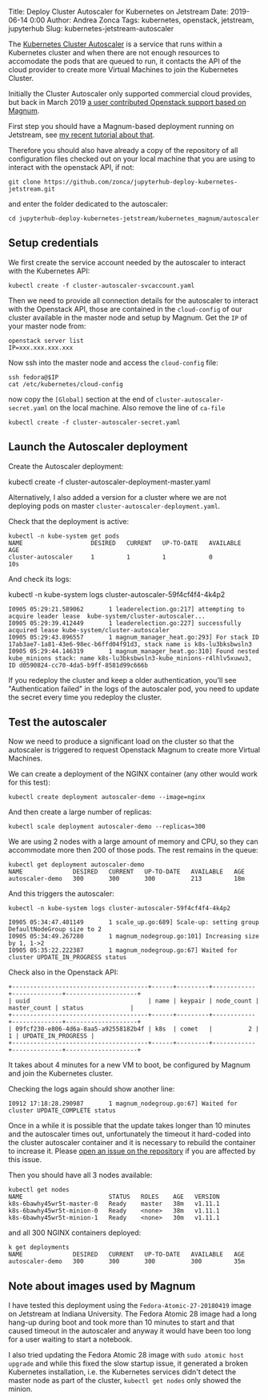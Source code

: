 Title: Deploy Cluster Autoscaler for Kubernetes on Jetstream
Date: 2019-06-14 0:00
Author: Andrea Zonca
Tags: kubernetes, openstack, jetstream, jupyterhub
Slug: kubernetes-jetstream-autoscaler

The [Kubernetes Cluster Autoscaler](https://github.com/kubernetes/autoscaler) is a service
that runs within a Kubernetes cluster and when there are not enough resources to accomodate
the pods that are queued to run, it contacts the API of the cloud provider to create
more Virtual Machines to join the Kubernetes Cluster.

Initially the Cluster Autoscaler only supported commercial cloud provides, but back in
March 2019 [a user contributed Openstack support based on Magnum](https://github.com/kubernetes/autoscaler/pull/1690).

First step you should have a Magnum-based deployment running on Jetstream,
see [my recent tutorial about that](https://zonca.github.io/2019/06/kubernetes-jupyterhub-jetstream-magnum.html).

Therefore you should also have already a copy of the repository of all configuration
files checked out on your local machine that you are using to interact with the openstack API,
if not:

    git clone https://github.com/zonca/jupyterhub-deploy-kubernetes-jetstream.git

and enter the folder dedicated to the autoscaler:

    cd jupyterhub-deploy-kubernetes-jetstream/kubernetes_magnum/autoscaler

## Setup credentials

We first create the service account needed by the autoscaler to interact with the Kubernetes API:

    kubectl create -f cluster-autoscaler-svcaccount.yaml 

Then we need to provide all connection details for the autoscaler to interact with the Openstack API,
those are contained in the `cloud-config` of our cluster available in the master node and setup
by Magnum.
Get the `IP` of your master node from:

    openstack server list
    IP=xxx.xxx.xxx.xxx

Now ssh into the master node and access the `cloud-config` file:

    ssh fedora@$IP
    cat /etc/kubernetes/cloud-config 

now copy the `[Global]` section at the end of `cluster-autoscaler-secret.yaml` on the local machine.
Also remove the line of `ca-file`

    kubectl create -f cluster-autoscaler-secret.yaml

## Launch the Autoscaler deployment

Create the Autoscaler deployment:

   kubectl create -f cluster-autoscaler-deployment-master.yaml

Alternatively, I also added a version for a cluster where we are not deploying pods on master `cluster-autoscaler-deployment.yaml`.

Check that the deployment is active:

```
kubectl -n kube-system get pods
NAME                   DESIRED   CURRENT   UP-TO-DATE   AVAILABLE   AGE
cluster-autoscaler     1         1         1            0           10s
```

And check its logs:

kubectl -n kube-system logs cluster-autoscaler-59f4cf4f4-4k4p2

```
I0905 05:29:21.589062       1 leaderelection.go:217] attempting to acquire leader lease  kube-system/cluster-autoscaler...
I0905 05:29:39.412449       1 leaderelection.go:227] successfully acquired lease kube-system/cluster-autoscaler
I0905 05:29:43.896557       1 magnum_manager_heat.go:293] For stack ID 17ab3ae7-1a81-43e6-98ec-b6ffd04f91d3, stack name is k8s-lu3bksbwsln3
I0905 05:29:44.146319       1 magnum_manager_heat.go:310] Found nested kube_minions stack: name k8s-lu3bksbwsln3-kube_minions-r4lhlv5xuwu3, ID d0590824-cc70-4da5-b9ff-8581d99c666b
```

If you redeploy the cluster and keep a older authentication, you'll see "Authentication failed" in the logs of the autoscaler pod, you need to update the secret every time you redeploy the cluster.

## Test the autoscaler

Now we need to produce a significant load on the cluster so that the autoscaler is triggered to request Openstack Magnum to create more Virtual Machines.

We can create a deployment of the NGINX container (any other would work for this test):

    kubectl create deployment autoscaler-demo --image=nginx

And then create a large number of replicas:

    kubectl scale deployment autoscaler-demo --replicas=300

We are using 2 nodes with a large amount of memory and CPU, so they can accommodate more then 200 of those pods. The rest remains in the queue:

```
kubectl get deployment autoscaler-demo
NAME              DESIRED   CURRENT   UP-TO-DATE   AVAILABLE   AGE
autoscaler-demo   300       300       300          213         18m
```

And this triggers the autoscaler:

```
kubectl -n kube-system logs cluster-autoscaler-59f4cf4f4-4k4p2

I0905 05:34:47.401149       1 scale_up.go:689] Scale-up: setting group DefaultNodeGroup size to 2
I0905 05:34:49.267280       1 magnum_nodegroup.go:101] Increasing size by 1, 1->2
I0905 05:35:22.222387       1 magnum_nodegroup.go:67] Waited for cluster UPDATE_IN_PROGRESS status
```

Check also in the Openstack API:

```openstack coe cluster list
+--------------------------------------+------+---------+------------+--------------+--------------------+
| uuid                                 | name | keypair | node_count | master_count | status             |
+--------------------------------------+------+---------+------------+--------------+--------------------+
| 09fcf230-e806-4d6a-8aa5-a92558182b4f | k8s  | comet   |          2 |            1 | UPDATE_IN_PROGRESS |
+--------------------------------------+------+---------+------------+--------------+--------------------+
```

It takes about 4 minutes for a new VM to boot, be configured by Magnum and join the Kubernetes cluster.

Checking the logs again should show another line:

    I0912 17:18:28.290987       1 magnum_nodegroup.go:67] Waited for cluster UPDATE_COMPLETE status

Once in a while it is possible that the update takes longer than 10 minutes and the autoscaler times out,
unfortunately the timeout it hard-coded into the cluster autoscaler container and it is necessary to rebuild
the container to increase it. Please [open an issue on the repository](https://github.com/zonca/jupyterhub-deploy-kubernetes-jetstream/issues) if you are affected by this issue.

Then you should have all 3 nodes available:

```
kubectl get nodes
NAME                        STATUS   ROLES    AGE   VERSION
k8s-6bawhy45wr5t-master-0   Ready    master   38m   v1.11.1
k8s-6bawhy45wr5t-minion-0   Ready    <none>   38m   v1.11.1
k8s-6bawhy45wr5t-minion-1   Ready    <none>   30m   v1.11.1
```

and all 300 NGINX containers deployed:

```
k get deployments
NAME              DESIRED   CURRENT   UP-TO-DATE   AVAILABLE   AGE
autoscaler-demo   300       300       300          300         35m
```

## Note about images used by Magnum

I have tested this deployment using the `Fedora-Atomic-27-20180419` image on Jetstream at Indiana University.
The Fedora Atomic 28 image had a long hang-up during boot and took more than 10 minutes to start and that caused timeout in the autoscaler and anyway it would have been too long for a user waiting to start a notebook.

I also tried updating the Fedora Atomic 28 image with `sudo atomic host upgrade` and while this fixed the slow startup issue, it generated a broken Kubernetes installation, i.e. the Kubernetes services didn't detect the master node as part of the cluster, `kubectl get nodes` only showed the minion.
